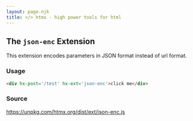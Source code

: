 ```yaml
---
layout: page.njk
title: </> htmx - high power tools for html
---
```


## The `json-enc` Extension

This extension encodes parameters in JSON format instead of url format.

### Usage

```html
<div hx-post='/test' hx-ext='json-enc'>click me</div>
```

### Source

<https://unpkg.com/htmx.org/dist/ext/json-enc.js>
